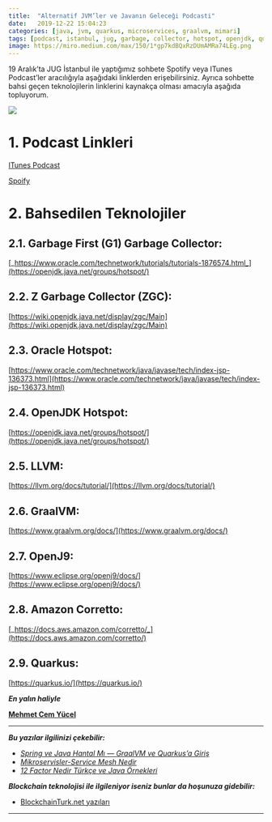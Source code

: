 ```yaml
---
title:  "Alternatif JVM’ler ve Javanın Geleceği Podcasti"
date:   2019-12-22 15:04:23
categories: [java, jvm, quarkus, microservices, graalvm, mimari]
tags: [podcast, istanbul, jug, garbage, collector, hotspot, openjdk, quarkus, amazon, corretto, openj9, graalvm, llvm, java, jvm, podcast, ahead of time, just in time, nedir, örnek, türkçe, nasıl yapılır, mehmet cem yücel]
image: https://miro.medium.com/max/150/1*gp7kdBQxRzDUmAMRa74LEg.png
---
```


19 Aralık’ta JUG İstanbul ile yaptığımız sohbete Spotify veya ITunes Podcast’ler aracılığıyla aşağıdaki linklerden erişebilirsiniz. Ayrıca sohbette bahsi geçen teknolojilerin linklerini kaynakça olması amacıyla aşağıda topluyorum.

![](https://miro.medium.com/max/750/1*gp7kdBQxRzDUmAMRa74LEg.png)

# 1. Podcast Linkleri

[ITunes Podcast](https://podcasts.apple.com/tr/podcast/alternatif-jvmler-ve-javan%C4%B1n-gelece%C4%9Fi/id1476927966?i=1000460327428)

[Spoify](https://open.spotify.com/episode/2J0RwiuqalbFsUt5mWXLc4)

# 2. Bahsedilen Teknolojiler

## 2.1. Garbage First (G1) Garbage Collector:

[_https://www.oracle.com/technetwork/tutorials/tutorials-1876574.html_](https://openjdk.java.net/groups/hotspot/)

## 2.2. Z Garbage Collector (ZGC):

[https://wiki.openjdk.java.net/display/zgc/Main](https://wiki.openjdk.java.net/display/zgc/Main)

## 2.3. Oracle Hotspot:

[https://www.oracle.com/technetwork/java/javase/tech/index-jsp-136373.html](https://www.oracle.com/technetwork/java/javase/tech/index-jsp-136373.html)

## 2.4. OpenJDK Hotspot:

[https://openjdk.java.net/groups/hotspot/](https://openjdk.java.net/groups/hotspot/)

## 2.5. LLVM:

[https://llvm.org/docs/tutorial/](https://llvm.org/docs/tutorial/)

## 2.6. GraalVM:

[https://www.graalvm.org/docs/](https://www.graalvm.org/docs/)

## 2.7. OpenJ9:

[https://www.eclipse.org/openj9/docs/](https://www.eclipse.org/openj9/docs/)

## 2.8. Amazon Corretto:

[_https://docs.aws.amazon.com/corretto/_](https://docs.aws.amazon.com/corretto/)

## 2.9. Quarkus:

[https://quarkus.io/](https://quarkus.io/)


***En yalın haliyle***

[**Mehmet Cem Yücel**](https://www.mehmetcemyucel.com)

---

***Bu yazılar ilgilinizi çekebilir:***

 - [_Spring ve Java Hantal Mı — GraalVM ve Quarkus’a Giriş_](https://www.mehmetcemyucel.com/2019/Spring-ve-Java-Hantal-Mi-GraalVM-ve-Quarkus-Inceleme/)
 - [_Mikroservisler-Service Mesh Nedir_](https://www.mehmetcemyucel.com/2019/mikroservisler-service-mesh-nedir/)
 - [_12 Factor Nedir Türkçe ve Java Örnekleri_](https://www.mehmetcemyucel.com/2019/twelve-factor-nedir-turkce-ornek/)

***Blockchain teknolojisi ile ilgileniyor iseniz bunlar da hoşunuza gidebilir:***

 - [BlockchainTurk.net yazıları](https://www.mehmetcemyucel.com/categories/#blockchain)

---